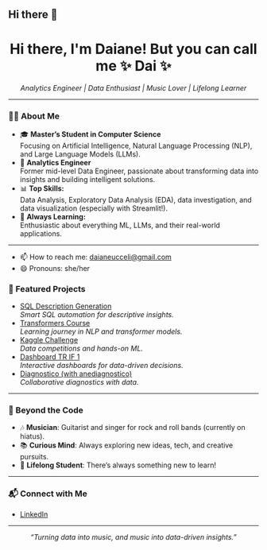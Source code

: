 ## Hi there 👋

<!--<!-- daianekr's GitHub README -->

<h1 align="center">Hi there, I'm Daiane! But you can call me ✨ Dai ✨ </h1>
<p align="center">
  <em>Analytics Engineer | Data Enthusiast | Music Lover | Lifelong Learner</em>
</p>

---

### 👩‍💻 About Me

- 🎓 **Master’s Student in Computer Science**  
  Focusing on Artificial Intelligence, Natural Language Processing (NLP), and Large Language Models (LLMs).
- 💼 **Analytics Engineer**  
  Former mid-level Data Engineer, passionate about transforming data into insights and building intelligent solutions.
- 📊 **Top Skills:**  
  Data Analysis, Exploratory Data Analysis (EDA), data investigation, and data visualization (especially with Streamlit!).
- 🤖 **Always Learning:**  
  Enthusiastic about everything ML, LLMs, and their real-world applications.

---

- 📫 How to reach me: daianeucceli@gmail.com
- 😄 Pronouns: she/her

### 🚀 Featured Projects

- [SQL Description Generation](https://github.com/daianekr/sql-desc-generation)  
  *Smart SQL automation for descriptive insights.*
- [Transformers Course](https://github.com/daianekr/transformers-course)  
  *Learning journey in NLP and transformer models.*
- [Kaggle Challenge](https://github.com/daianekr/kaggle-challenge)  
  *Data competitions and hands-on ML.*
- [Dashboard TR IF 1](https://github.com/daianekr/dashboard_tr_if_1)  
  *Interactive dashboards for data-driven decisions.*
- [Diagnostico (with anediagnostico)](https://github.com/anediagnostico/diagnostico)  
  *Collaborative diagnostics with data.*

---

### 🎸 Beyond the Code

- 🎶 **Musician**: Guitarist and singer for rock and roll bands (currently on hiatus).
- 📚 **Curious Mind**: Always exploring new ideas, tech, and creative pursuits.
- 🌱 **Lifelong Student**: There’s always something new to learn!

---

### 📬 Connect with Me

- [LinkedIn](https://www.linkedin.com/in/daianeuccelik/)

---

<p align="center">
  <i>“Turning data into music, and music into data-driven insights.”</i>
</p>








